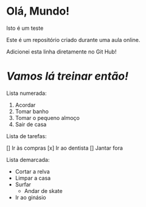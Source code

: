 # Olá, Mundo!
 Isto é um teste

 Este é um repositório criado durante uma aula online.

Adicionei esta linha diretamente no Git Hub!

# __*Vamos lá treinar então!*__

Lista numerada:

1. Acordar
1. Tomar banho
3. Tomar o pequeno almoço
1. Sair de casa


Lista de tarefas:

[] Ir às compras
[x] Ir ao dentista
[] Jantar fora


Lista demarcada:

* Cortar a relva
* Limpar a casa
* Surfar
  * Andar de skate
* Ir ao ginásio

